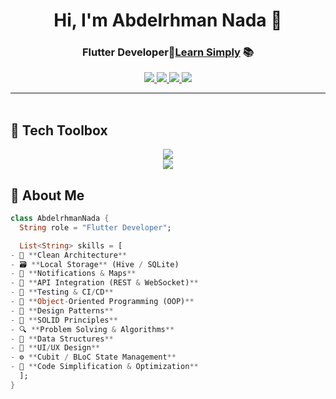<h1 align="center">Hi, I'm Abdelrhman Nada 👋</h1>
<h3 align="center">Flutter Developer🧠<a href="https://learrnsimply.com" target="_blank">Learn Simply</a> 📚</h3>

<p align="center">
  <a href="https://instagram.com/AbdelrhmanNada">
    <img src="https://img.shields.io/badge/@AbdelrhmanNada-E4405F?style=for-the-badge&logo=instagram&logoColor=white" />
  </a>
  <a href="https://linkedin.com/in/AbdelrhmanNada">
    <img src="https://img.shields.io/badge/AbdelrhmanNada-0077B5?style=for-the-badge&logo=linkedin&logoColor=white" />
  </a>
  <a href="https://facebook.com/AbdelrhmanNada">
    <img src="https://img.shields.io/badge/Facebook-1877F2?style=for-the-badge&logo=facebook&logoColor=white" />
  </a>
  <a href="">
    <img src="https://img.shields.io/badge/Website-learrnsimply.com-blueviolet?style=for-the-badge&logo=google-chrome&logoColor=white" />
  </a>
</p>

---

<img src="https://media.giphy.com/media/3o7abKhOpu0NwenH3O/giphy.gif" width="100%" height="3px" />

## 🧰 Tech Toolbox

<p align="center">
  <img src="https://skillicons.dev/icons?i=flutter,dart,firebase,sqlite,git,github" />
  <br/>
  <img src="https://skillicons.dev/icons?i=cpp,vscode,figma" />
</p>


## 🚀 About Me

```dart
class AbdelrhmanNada {
  String role = "Flutter Developer";

  List<String> skills = [
- 🧱 **Clean Architecture**
- 🗃️ **Local Storage** (Hive / SQLite)
- 🔔 **Notifications & Maps**
- 🔗 **API Integration (REST & WebSocket)**
- 🧪 **Testing & CI/CD**
- 🧠 **Object-Oriented Programming (OOP)**
- 🧩 **Design Patterns**
- 📐 **SOLID Principles**
- 🔍 **Problem Solving & Algorithms**
- 🧮 **Data Structures**
- 🎨 **UI/UX Design**
- ⚙️ **Cubit / BLoC State Management**
- 🚀 **Code Simplification & Optimization**
  ];
}
